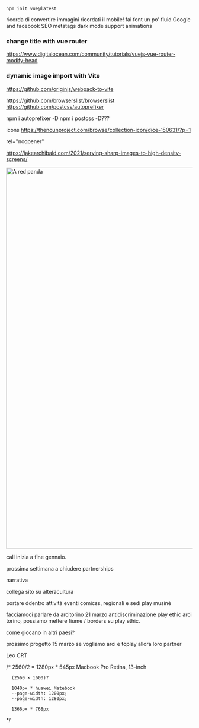 `npm init vue@latest`  

ricorda di convertire immagini
ricordati il mobile!
fai font un po' fluid
Google and facebook SEO metatags
dark mode support
animations


### change title with vue router
https://www.digitalocean.com/community/tutorials/vuejs-vue-router-modify-head

### dynamic image import with Vite
https://github.com/originjs/webpack-to-vite


https://github.com/browserslist/browserslist
https://github.com/postcss/autoprefixer


npm i autoprefixer -D
npm i postcss -D???

icons 
https://thenounproject.com/browse/collection-icon/dice-150631/?p=1



rel="noopener"

https://jakearchibald.com/2021/serving-sharp-images-to-high-density-screens/


<picture>
  <source type="image/avif" srcset="red-panda.avif" />
  <source type="image/webp" srcset="red-panda.webp" />
  <img src="red-panda.jpg" width="1598" height="1026" alt="A red panda" />
</picture>


call inizia a fine gennaio.

prossima settimana a chiudere partnerships

narrativa

collega sito su alteracultura

portare ddentro attività eventi comicss, regionali e sedi play musinè

facciamoci parlare da arcitorino 21 marzo antidiscriminazione play ethic arci torino, possiamo mettere fiume / borders su play ethic.

come giocano in altri paesi?

prossimo progetto 15 marzo
se vogliamo arci e toplay allora loro partner

Leo CRT




  /*
      2560/2 = 1280px * 545px Macbook Pro Retina, 13-inch

      (2560 × 1600)?

      1040px * huawei Matebook
      --page-width: 1200px;
      --page-width: 1280px;

      1366px * 768px
  */